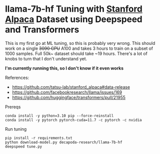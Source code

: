 # llama-7b-hf Tuning with [Stanford Alpaca](https://github.com/tatsu-lab/stanford_alpaca) Dataset using Deepspeed and Transformers

This is my first go at ML tuning, so this is probably very wrong. This should work on a single ~~3090 GPU~~ A100 and takes 3 hours to train on a subset of 1000 samples. Full 50k~ dataset should take ~19 hours. There's a lot of knobs to turn that I don't understand yet.

**I'm currently running this, so I don't know if it even works**

References:
 - https://github.com/tatsu-lab/stanford_alpaca#data-release
 - https://github.com/facebookresearch/llama/issues/169
 - https://github.com/huggingface/transformers/pull/21955 

Prereqs
```
conda install -y python=3.10 pip --force-reinstall
conda install -y pytorch pytorch-cuda=11.7 -c pytorch -c nvidia
```

Run tuning
```
pip install -r requirements.txt
python download-model.py decapoda-research/llama-7b-hf
deepspeed tune.py
```
